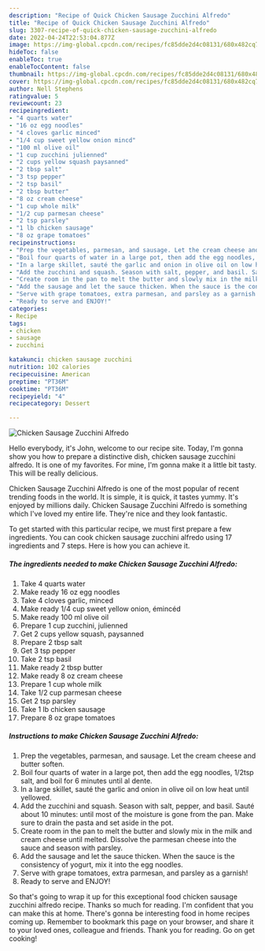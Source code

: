 ```yaml
---
description: "Recipe of Quick Chicken Sausage Zucchini Alfredo"
title: "Recipe of Quick Chicken Sausage Zucchini Alfredo"
slug: 3307-recipe-of-quick-chicken-sausage-zucchini-alfredo
date: 2022-04-24T22:53:04.877Z
image: https://img-global.cpcdn.com/recipes/fc85dde2d4c08131/680x482cq70/chicken-sausage-zucchini-alfredo-recipe-main-photo.jpg
hideToc: false
enableToc: true
enableTocContent: false
thumbnail: https://img-global.cpcdn.com/recipes/fc85dde2d4c08131/680x482cq70/chicken-sausage-zucchini-alfredo-recipe-main-photo.jpg
cover: https://img-global.cpcdn.com/recipes/fc85dde2d4c08131/680x482cq70/chicken-sausage-zucchini-alfredo-recipe-main-photo.jpg
author: Nell Stephens
ratingvalue: 5
reviewcount: 23
recipeingredient:
- "4 quarts water"
- "16 oz egg noodles"
- "4 cloves garlic minced"
- "1/4 cup sweet yellow onion mincd"
- "100 ml olive oil"
- "1 cup zucchini julienned"
- "2 cups yellow squash paysanned"
- "2 tbsp salt"
- "3 tsp pepper"
- "2 tsp basil"
- "2 tbsp butter"
- "8 oz cream cheese"
- "1 cup whole milk"
- "1/2 cup parmesan cheese"
- "2 tsp parsley"
- "1 lb chicken sausage"
- "8 oz grape tomatoes"
recipeinstructions:
- "Prep the vegetables, parmesan, and sausage. Let the cream cheese and butter soften."
- "Boil four quarts of water in a large pot, then add the egg noodles, 1/2tsp salt, and boil for 6 minutes until al dente."
- "In a large skillet, sauté the garlic and onion in olive oil on low heat until yellowed."
- "Add the zucchini and squash. Season with salt, pepper, and basil. Sauté about 10 minutes: until most of the moisture is gone from the pan. Make sure to drain the pasta and set aside in the pot."
- "Create room in the pan to melt the butter and slowly mix in the milk and cream cheese until melted. Dissolve the parmesan cheese into the sauce and season with parsley."
- "Add the sausage and let the sauce thicken. When the sauce is the consistency of yogurt, mix it into the egg noodles."
- "Serve with grape tomatoes, extra parmesan, and parsley as a garnish!"
- "Ready to serve and ENJOY!"
categories:
- Recipe
tags:
- chicken
- sausage
- zucchini

katakunci: chicken sausage zucchini 
nutrition: 102 calories
recipecuisine: American
preptime: "PT36M"
cooktime: "PT36M"
recipeyield: "4"
recipecategory: Dessert

---
```



![Chicken Sausage Zucchini Alfredo](https://img-global.cpcdn.com/recipes/fc85dde2d4c08131/680x482cq70/chicken-sausage-zucchini-alfredo-recipe-main-photo.jpg)

Hello everybody, it's John, welcome to our recipe site. Today, I'm gonna show you how to prepare a distinctive dish, chicken sausage zucchini alfredo. It is one of my favorites. For mine, I'm gonna make it a little bit tasty. This will be really delicious.

Chicken Sausage Zucchini Alfredo is one of the most popular of recent trending foods in the world. It is simple, it is quick, it tastes yummy. It's enjoyed by millions daily. Chicken Sausage Zucchini Alfredo is something which I've loved my entire life. They're nice and they look fantastic.




To get started with this particular recipe, we must first prepare a few ingredients. You can cook chicken sausage zucchini alfredo using 17 ingredients and 7 steps. Here is how you can achieve it.

<!--inarticleads1-->

##### The ingredients needed to make Chicken Sausage Zucchini Alfredo:

1. Take 4 quarts water
1. Make ready 16 oz egg noodles
1. Take 4 cloves garlic, minced
1. Make ready 1/4 cup sweet yellow onion, émincéd
1. Make ready 100 ml olive oil
1. Prepare 1 cup zucchini, julienned
1. Get 2 cups yellow squash, paysanned
1. Prepare 2 tbsp salt
1. Get 3 tsp pepper
1. Take 2 tsp basil
1. Make ready 2 tbsp butter
1. Make ready 8 oz cream cheese
1. Prepare 1 cup whole milk
1. Take 1/2 cup parmesan cheese
1. Get 2 tsp parsley
1. Take 1 lb chicken sausage
1. Prepare 8 oz grape tomatoes




<!--inarticleads2-->

##### Instructions to make Chicken Sausage Zucchini Alfredo:

1. Prep the vegetables, parmesan, and sausage. Let the cream cheese and butter soften.
1. Boil four quarts of water in a large pot, then add the egg noodles, 1/2tsp salt, and boil for 6 minutes until al dente.
1. In a large skillet, sauté the garlic and onion in olive oil on low heat until yellowed.
1. Add the zucchini and squash. Season with salt, pepper, and basil. Sauté about 10 minutes: until most of the moisture is gone from the pan. Make sure to drain the pasta and set aside in the pot.
1. Create room in the pan to melt the butter and slowly mix in the milk and cream cheese until melted. Dissolve the parmesan cheese into the sauce and season with parsley.
1. Add the sausage and let the sauce thicken. When the sauce is the consistency of yogurt, mix it into the egg noodles.
1. Serve with grape tomatoes, extra parmesan, and parsley as a garnish!
1. Ready to serve and ENJOY!



So that's going to wrap it up for this exceptional food chicken sausage zucchini alfredo recipe. Thanks so much for reading. I'm confident that you can make this at home. There's gonna be interesting food in home recipes coming up. Remember to bookmark this page on your browser, and share it to your loved ones, colleague and friends. Thank you for reading. Go on get cooking!
